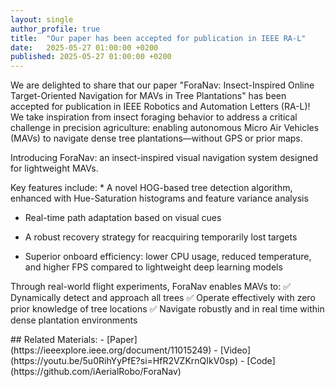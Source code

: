 ```yaml
---
layout: single
author_profile: true
title:  "Our paper has been accepted for publication in IEEE RA-L"
date:   2025-05-27 01:00:00 +0200
published: 2025-05-27 01:00:00 +0200
---
```


<p>
We are delighted to share that our paper "ForaNav: Insect-Inspired Online Target-Oriented Navigation for MAVs in Tree Plantations" has been accepted for publication in IEEE Robotics and Automation Letters (RA-L)! 
We take inspiration from insect foraging behavior to address a critical challenge in precision agriculture: enabling autonomous Micro Air Vehicles (MAVs) to navigate dense tree plantations—without GPS or prior maps.
</p>
<p>
Introducing ForaNav: an insect-inspired visual navigation system designed for lightweight MAVs.
</p>
<p>
Key features include:
* A novel HOG-based tree detection algorithm, enhanced with Hue-Saturation histograms and feature variance analysis

* Real-time path adaptation based on visual cues

* A robust recovery strategy for reacquiring temporarily lost targets

* Superior onboard efficiency: lower CPU usage, reduced temperature, and higher FPS compared to lightweight deep learning models
</p>
<p>
Through real-world flight experiments, ForaNav enables MAVs to:
✅ Dynamically detect and approach all trees
✅ Operate effectively with zero prior knowledge of tree locations
✅ Navigate robustly and in real time within dense plantation environments
</p>
<!--more-->
## Related Materials:
- [Paper](https://ieeexplore.ieee.org/document/11015249)
- [Video](https://youtu.be/5u0RihYyPfE?si=HfR2VZKrnQIkV0sp)
- [Code](https://github.com/iAerialRobo/ForaNav)
